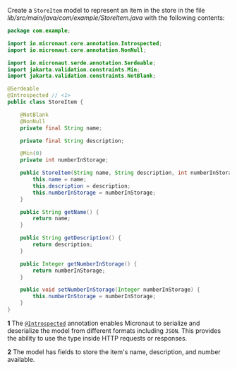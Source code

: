Create a `StoreItem` model to represent an item in the store in the file _lib/src/main/java/com/example/StoreItem.java_ with the following contents:

```java
package com.example;

import io.micronaut.core.annotation.Introspected;
import io.micronaut.core.annotation.NonNull;

import io.micronaut.serde.annotation.Serdeable;
import jakarta.validation.constraints.Min;
import jakarta.validation.constraints.NotBlank;

@Serdeable
@Introspected // <1>
public class StoreItem {

    @NotBlank
    @NonNull
    private final String name;

    private final String description;

    @Min(0)
    private int numberInStorage;

    public StoreItem(String name, String description, int numberInStorage) { // <2>
        this.name = name;
        this.description = description;
        this.numberInStorage = numberInStorage;
    }

    public String getName() {
        return name;
    }

    public String getDescription() {
        return description;
    }

    public Integer getNumberInStorage() {
        return numberInStorage;
    }

    public void setNumberInStorage(Integer numberInStorage) {
        this.numberInStorage = numberInStorage;
    }
}
```

**1** The [`@Introspected`](https://micronaut-projects.github.io/micronaut-core/latest/api/io/micronaut/core/annotation/Introspected.html) annotation enables Micronaut to serialize and deserialize the model from different formats including `JSON`. This provides the ability to use the type inside HTTP requests or responses.

**2** The model has fields to store the item's name, description, and number available.